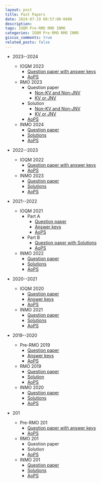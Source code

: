 ```yaml
---
layout: post
title: Past Papers
date: 2024-07-19 08:57:00-0400
description: 
tags: IOQM Pre-RMO RMO INMO
categories: IOQM Pre-RMO RMO INMO
giscus_comments: true
related_posts: false
---
```


- 2023--2024
    - IOQM 2023
        - [Question paper with answer keys](https://www.mtai.org.in/wp-content/uploads/2023/09/IOQM_Sep_2023_Question-paper-with-answer-key.pdf)
        - [AoPS](https://artofproblemsolving.com/community/c3531959_202324_ioqm_india)
    - RMO 2023
        - Question paper
            - [Non-KV and Non-JNV](https://olympiads.hbcse.tifr.res.in/wp-content/uploads/2023/10/rmo-combined.pdf)
            - [KV or JNV](https://olympiads.hbcse.tifr.res.in/wp-content/uploads/2023/10/KVJNV_Bilingual.pdf)
        - Solution
            - [Non-KV and Non-JNV](https://olympiads.hbcse.tifr.res.in/wp-content/uploads/2023/11/NonKV-or-Non-JNV.pdf)
            - [KV or JNV](https://olympiads.hbcse.tifr.res.in/wp-content/uploads/2023/11/KV-n-JNV.pdf)
        - [AoPS](https://artofproblemsolving.com/community/c3604832_2023_india_regional_mathematical_olympiad)
    - INMO 2024
        - [Question paper](https://olympiads.hbcse.tifr.res.in/wp-content/uploads/2024/03/INMO2024-Q.-Paper.pdf)
        - [Solutions](https://olympiads.hbcse.tifr.res.in/wp-content/uploads/2024/02/INMO_2024_final_solutions.pdf)
        - [AoPS](https://artofproblemsolving.com/community/c3733470_2024_india_national_olympiad)

- 2022--2023
    - IOQM 2022
        - [Question paper with answer keys](https://olympiads.hbcse.tifr.res.in/wp-content/uploads/2022/12/IOQM_22_finalversion_for_publish.pdf)
        - [AoPS](https://artofproblemsolving.com/community/c3188416_202223_ioqm_india)
    - INMO 2023
        - [Question paper](https://olympiads.hbcse.tifr.res.in/wp-content/uploads/2023/01/INMO23_qp.pdf)
        - [Solutions](https://olympiads.hbcse.tifr.res.in/wp-content/uploads/2023/03/solutions.pdf)
        - [AoPS](https://artofproblemsolving.com/community/c3259889_2023_india_national_olympiad)

- 2021--2022
    - IOQM 2021
        - Part A
            - [Question paper](https://olympiads.hbcse.tifr.res.in/wp-content/uploads/2022/07/IOQM2021_partA_final.pdf)
            - [Answer keys](https://olympiads.hbcse.tifr.res.in/wp-content/uploads/2022/07/IOQM-Part-A-answer-key-.pdf)
            - [AoPS](https://artofproblemsolving.com/community/c3007444_2022_ioqm_india)
        - Part B
            - [Question paper with Solutions](https://olympiads.hbcse.tifr.res.in/wp-content/uploads/2022/07/Part_B_2022_Solutions_revised.pdf)
            - [AoPS](https://artofproblemsolving.com/community/c3006124_2022_india_national_olympiad)
    - INMO 2022
        - [Question paper]()
        - [Solutions]()
        - [AoPS](https://artofproblemsolving.com/community/c3006124_2022_india_national_olympiad)

- 2020--2021
    - IOQM 2020
        - [Question paper](https://olympiads.hbcse.tifr.res.in/wp-content/uploads/2021/03/IOQM-question-paper.pdf)
        - [Answer keys](https://olympiads.hbcse.tifr.res.in/wp-content/uploads/2021/03/IOQM2021Anskey.pdf)
        - [AoPS](https://artofproblemsolving.com/community/c1757660_202021_ioqm_india)
    - INMO 2021
        - [Question paper](https://olympiads.hbcse.tifr.res.in/wp-content/uploads/2021/03/INMO21FINAL.pdf)
        - [Solutions](https://olympiads.hbcse.tifr.res.in/wp-content/uploads/2021/04/INMO_2021_solutions.pdf)
        - [AoPS](https://artofproblemsolving.com/community/c1962669_2021_india_national_olympiad)

- 2019--2020
    - Pre-RMO 2019
        - [Question paper](https://olympiads.hbcse.tifr.res.in/wp-content/uploads/2019/08/PRMO-2019-Question-Paper.pdf)
        - [Answer keys](https://olympiads.hbcse.tifr.res.in/wp-content/uploads/2019/08/PRMO-2019-ans-key-19.pdf)
        - [AoPS](https://artofproblemsolving.com/community/c920896_2019_india_prmo)
    - RMO 2019
        - [Question paper](https://olympiads.hbcse.tifr.res.in/wp-content/uploads/2019/10/rmoengfirst2019.pdf)
        - [Solution](https://olympiads.hbcse.tifr.res.in/wp-content/uploads/2019/10/rmosolutions2019.pdf)
        - [AoPS](https://artofproblemsolving.com/community/c989116_2019_india_regional_mathematical_olympiad)
    - INMO 2020
        - [Question paper](https://olympiads.hbcse.tifr.res.in/wp-content/uploads/2020/04/inmo-20-QP-4_0.pdf)
        - [Solutions](https://olympiads.hbcse.tifr.res.in/wp-content/uploads/2020/02/sol-inmo-20.pdf)
        - [AoPS](https://artofproblemsolving.com/community/c1051295_2020_india_national_olympiad)

- 201
    - Pre-RMO 201
        - [Question paper with answer keys]()
        - [AoPS]()
    - RMO 201
        - Question paper
        - Solution
        - [AoPS]()
    - INMO 201
        - [Question paper]()
        - [Solutions]()
        - [AoPS]()


